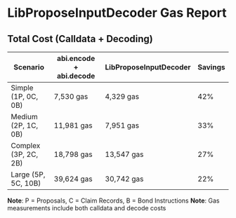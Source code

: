 # LibProposeInputDecoder Gas Report

## Total Cost (Calldata + Decoding)

| Scenario | abi.encode + abi.decode | LibProposeInputDecoder | Savings |
|----------|-------------------------|----------------------|---------|
| Simple (1P, 0C, 0B) | 7,530 gas | 4,329 gas | 42% |
| Medium (2P, 1C, 0B) | 11,981 gas | 7,951 gas | 33% |
| Complex (3P, 2C, 2B) | 18,798 gas | 13,547 gas | 27% |
| Large (5P, 5C, 10B) | 39,624 gas | 30,742 gas | 22% |

**Note**: P = Proposals, C = Claim Records, B = Bond Instructions
**Note**: Gas measurements include both calldata and decode costs
